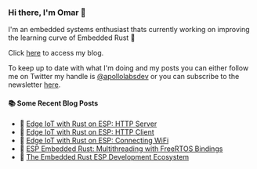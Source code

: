 ### Hi there, I'm Omar 👋

I'm an embedded systems enthusiast thats currently working on improving the learning curve of Embedded Rust 🦀

Click [here](https://apollolabsblog.hashnode.dev/) to access my blog.

To keep up to date with what I'm doing and my posts you can either follow me on Twitter my handle is [@apollolabsdev](https://twitter.com/apollolabsbin) or you can subscribe to the newsletter [here](http://subscribepage.io/apollolabsnewsletter).

<!--
**apollolabsdev/apollolabsdev** is a ✨ _special_ ✨ repository because its `README.md` (this file) appears on your GitHub profile.

Here are some ideas to get you started:

- 🔭 I’m currently working on ...
- 🌱 I’m currently learning ...
- 👯 I’m looking to collaborate on ...
- 🤔 I’m looking for help with ...
- 💬 Ask me about ...
- 📫 How to reach me: ...
- 😄 Pronouns: ...
- ⚡ Fun fact: ...
-->


#### :books: Some Recent Blog Posts
<!-- BLOGPOSTS:START -->
 - 💫 [Edge IoT with Rust on ESP: HTTP Server](https://apollolabsblog.hashnode.dev/edge-iot-with-rust-on-esp-http-server)
 - 🌮 [Edge IoT with Rust on ESP: HTTP Client](https://apollolabsblog.hashnode.dev/edge-iot-with-rust-on-esp-http-client)
 - 💫 [Edge IoT with Rust on ESP: Connecting WiFi](https://apollolabsblog.hashnode.dev/edge-iot-with-rust-on-esp-connecting-wifi)
 - 🚀 [ESP Embedded Rust: Multithreading with FreeRTOS Bindings](https://apollolabsblog.hashnode.dev/esp-embedded-rust-multithreading-with-freertos-bindings)
 - 💫 [The Embedded Rust ESP Development Ecosystem](https://apollolabsblog.hashnode.dev/the-embedded-rust-esp-development-ecosystem)<!-- BLOGPOSTS:END -->
